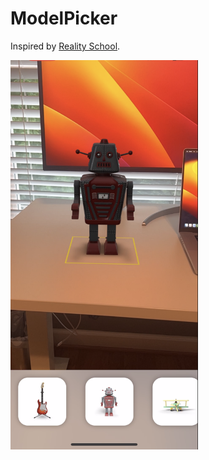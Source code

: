 # ModelPicker
Inspired by [Reality School](https://youtube.com/playlist?list=PLBv1NzmBcY51I2qFurJv8Kk5jw1JIJeeY).

<img src="https://raw.githubusercontent.com/Elichartnett/ModelPicker/main/1.png" alt="1" width="300"/>
